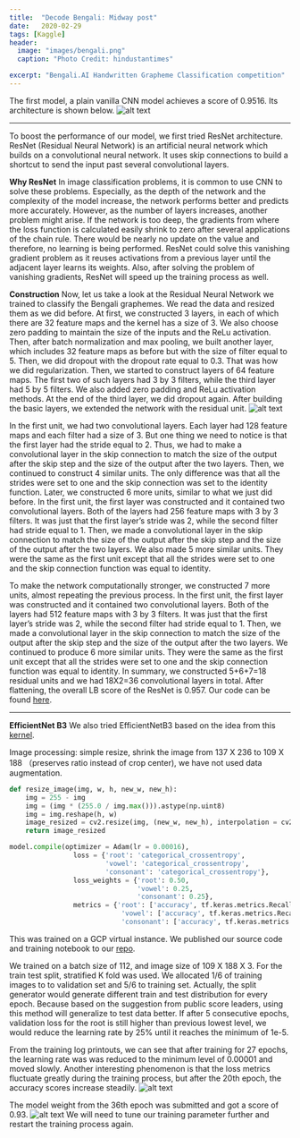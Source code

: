 ```yaml
---
title:  "Decode Bengali: Midway post"
date:   2020-02-29
tags: [Kaggle]
header:
  image: "images/bengali.png"
  caption: "Photo Credit: hindustantimes"

excerpt: "Bengali.AI Handwritten Grapheme Classification competition"
---
```


The first model, a plain vanilla CNN model achieves a score of 0.9516. Its architecture is shown below. 
![alt text](https://i.ibb.co/19XdnQR/architecture.png "baseline")

***   
To boost the performance of our model, we first tried ResNet architecture. 
ResNet (Residual Neural Network) is an artificial neural network which builds on a convolutional neural network. It uses skip connections to build a shortcut to send the input past several convolutional layers.  

**Why ResNet**
In image classification problems, it is common to use CNN to solve these problems. Especially, as the depth of the network and the complexity of the model increase, the network performs better and predicts more accurately. However, as the number of layers increases, another problem might arise. If the network is too deep, the gradients from where the loss function is calculated easily shrink to zero after several applications of the chain rule. There would be nearly no update on the value and therefore, no learning is being performed. ResNet could solve this vanishing gradient problem as it reuses activations from a previous layer until the adjacent layer learns its weights. Also, after solving the problem of vanishing gradients, ResNet will speed up the training process as well.

**Construction**
Now, let us take a look at the Residual Neural Network we trained to classify the Bengali graphemes. We read the data and resized them as we did before. At first, we constructed 3 layers, in each of which there are 32 feature maps and the kernel has a size of 3. We also choose zero padding to maintain the size of the inputs and the ReLu activation. Then, after batch normalization and max pooling, we built another layer, which includes 32 feature maps as before but with the size of filter equal to 5. Then, we did dropout with the dropout rate equal to 0.3. That was how we did regularization. 
Then, we started to construct layers of 64 feature maps. The first two of such layers had 3 by 3 filters, while the third layer had 5 by 5 filters. We also added zero padding and ReLu activation methods. At the end of the third layer, we did dropout again.
After building the basic layers, we extended the network with the residual unit. 
![alt text](https://i.ibb.co/q9wb076/r2.png)

In the first unit, we had two convolutional layers. Each layer had 128 feature maps and each filter had a size of 3. But one thing we need to notice is that the first layer had the stride equal to 2. Thus, we had to make a convolutional layer in the skip connection to match the size of the output after the skip step and the size of the output after the two layers. Then, we continued to construct 4 similar units. The only difference was that all the strides were set to one and the skip connection was set to the identity function. 
Later, we constructed 6 more units, similar to what we just did before. In the first unit, the first layer was constructed and it contained two convolutional layers. Both of the layers had 256 feature maps with 3 by 3 filters. It was just that the first layer’s stride was 2, while the second filter had stride equal to 1. Then, we made a convolutional layer in the skip connection to match the size of the output after the skip step and the size of the output after the two layers. We also made 5 more similar units. They were the same as the first unit except that all the strides were set to one and the skip connection function was equal to identity. 

To make the network computationally stronger, we constructed 7 more units, almost repeating the previous process. In the first unit, the first layer was constructed and it contained two convolutional layers. Both of the layers had 512 feature maps with 3 by 3 filters. It was just that the first layer’s stride was 2, while the second filter had stride equal to 1. Then, we made a convolutional layer in the skip connection to match the size of the output after the skip step and the size of the output after the two layers. We continued to produce 6 more similar units. They were the same as the first unit except that all the strides were set to one and the skip connection function was equal to identity. 
In summary, we constructed 5+6+7=18 residual units and we had 18X2=36 convolutional layers in total.
After flattening, the overall LB score of the ResNet is 0.957.
Our code can be found [here](https://colab.research.google.com/drive/1rfFrO_tUCwKmT-rsUPAJV9IwA2oasgel).    

***   

**EfficientNet B3** 
We also tried EfficientNetB3 based on the idea from this [kernel](https://www.kaggle.com/rsmits/keras-efficientnet-b3-training-inference). 

Image processing: simple resize, shrink the image from 137 X 236 to 109 X 188 （preserves ratio instead of crop center), we have not used data augmentation. 

```python
def resize_image(img, w, h, new_w, new_h):
    img = 255 - img
    img = (img * (255.0 / img.max())).astype(np.uint8)
    img = img.reshape(h, w)
    image_resized = cv2.resize(img, (new_w, new_h), interpolation = cv2.INTER_AREA)
    return image_resized    
```


```python
model.compile(optimizer = Adam(lr = 0.00016),
                loss = {'root': 'categorical_crossentropy',
                        'vowel': 'categorical_crossentropy',
                        'consonant': 'categorical_crossentropy'},
                loss_weights = {'root': 0.50,        
                                'vowel': 0.25,
                                'consonant': 0.25},
                metrics = {'root': ['accuracy', tf.keras.metrics.Recall()],
                            'vowel': ['accuracy', tf.keras.metrics.Recall()],
                            'consonant': ['accuracy', tf.keras.metrics.Recall()] })
```

This was trained on a GCP virtual instance. We published our source code and training notebook to our [repo](https://github.com/bao1981105/decode-bengali/blob/master/EfficientNet/eff_train.ipynb).

We trained on a batch size of 112, and image size of 109 X 188 X 3. For the train test split, stratified K fold was used. We allocated 1/6 of training images to to validation set and 5/6 to training set. Actually, the split generator would generate different train and test distribution for every epoch. Because based on the suggestion from public score leaders, using this method will generalize to test data better. If after 5 consecutive epochs, validation loss for the root is still higher than previous lowest level, we would reduce the learning rate by 25% until it reaches the minimum of 1e-5. 

From the training log printouts, we can see that after training for 27 epochs, the learning rate was was reduced to the minimum level of 0.00001 and moved slowly. Another interesting phenomenon is that the loss metrics fluctuate greatly during the training process, but after the 20th epoch, the accuracy scores increase steadily. 
![alt text](https://i.ibb.co/3c8svd6/Train1-Loss-And-Accuracy.png)

The model weight from the 36th epoch was submitted and got a score of 0.93. 
![alt text](https://i.ibb.co/zPzVS0R/Screen-Shot-2020-03-16-at-1-33-29-PM.png)
We will need to tune our training parameter further and restart the training process again.
